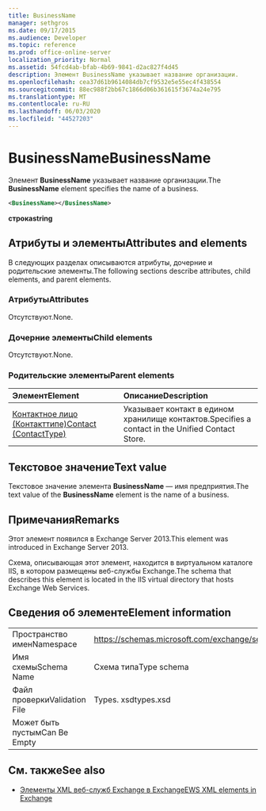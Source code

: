 ```yaml
---
title: BusinessName
manager: sethgros
ms.date: 09/17/2015
ms.audience: Developer
ms.topic: reference
ms.prod: office-online-server
localization_priority: Normal
ms.assetid: 54fcd4ab-bfab-4b69-9841-d2ac827f4d45
description: Элемент BusinessName указывает название организации.
ms.openlocfilehash: cea37d61b9614084db7cf9532e5e55ec4f438554
ms.sourcegitcommit: 88ec988f2bb67c1866d06b361615f3674a24e795
ms.translationtype: MT
ms.contentlocale: ru-RU
ms.lasthandoff: 06/03/2020
ms.locfileid: "44527203"
---
```

# <a name="businessname"></a><span data-ttu-id="f370f-103">BusinessName</span><span class="sxs-lookup"><span data-stu-id="f370f-103">BusinessName</span></span>

<span data-ttu-id="f370f-104">Элемент **BusinessName** указывает название организации.</span><span class="sxs-lookup"><span data-stu-id="f370f-104">The **BusinessName** element specifies the name of a business.</span></span> 
  
```XML
<BusinessName></BusinessName>
```

 <span data-ttu-id="f370f-105">**строка**</span><span class="sxs-lookup"><span data-stu-id="f370f-105">**string**</span></span>
## <a name="attributes-and-elements"></a><span data-ttu-id="f370f-106">Атрибуты и элементы</span><span class="sxs-lookup"><span data-stu-id="f370f-106">Attributes and elements</span></span>

<span data-ttu-id="f370f-107">В следующих разделах описываются атрибуты, дочерние и родительские элементы.</span><span class="sxs-lookup"><span data-stu-id="f370f-107">The following sections describe attributes, child elements, and parent elements.</span></span>
  
### <a name="attributes"></a><span data-ttu-id="f370f-108">Атрибуты</span><span class="sxs-lookup"><span data-stu-id="f370f-108">Attributes</span></span>

<span data-ttu-id="f370f-109">Отсутствуют.</span><span class="sxs-lookup"><span data-stu-id="f370f-109">None.</span></span>
  
### <a name="child-elements"></a><span data-ttu-id="f370f-110">Дочерние элементы</span><span class="sxs-lookup"><span data-stu-id="f370f-110">Child elements</span></span>

<span data-ttu-id="f370f-111">Отсутствуют.</span><span class="sxs-lookup"><span data-stu-id="f370f-111">None.</span></span>
  
### <a name="parent-elements"></a><span data-ttu-id="f370f-112">Родительские элементы</span><span class="sxs-lookup"><span data-stu-id="f370f-112">Parent elements</span></span>

|<span data-ttu-id="f370f-113">**Элемент**</span><span class="sxs-lookup"><span data-stu-id="f370f-113">**Element**</span></span>|<span data-ttu-id="f370f-114">**Описание**</span><span class="sxs-lookup"><span data-stu-id="f370f-114">**Description**</span></span>|
|:-----|:-----|
|[<span data-ttu-id="f370f-115">Контактное лицо (Контакттипе)</span><span class="sxs-lookup"><span data-stu-id="f370f-115">Contact (ContactType)</span></span>](contact-contacttype.md) <br/> |<span data-ttu-id="f370f-116">Указывает контакт в едином хранилище контактов.</span><span class="sxs-lookup"><span data-stu-id="f370f-116">Specifies a contact in the Unified Contact Store.</span></span>  <br/> |
   
## <a name="text-value"></a><span data-ttu-id="f370f-117">Текстовое значение</span><span class="sxs-lookup"><span data-stu-id="f370f-117">Text value</span></span>

<span data-ttu-id="f370f-118">Текстовое значение элемента **BusinessName** — имя предприятия.</span><span class="sxs-lookup"><span data-stu-id="f370f-118">The text value of the **BusinessName** element is the name of a business.</span></span> 
  
## <a name="remarks"></a><span data-ttu-id="f370f-119">Примечания</span><span class="sxs-lookup"><span data-stu-id="f370f-119">Remarks</span></span>

<span data-ttu-id="f370f-120">Этот элемент появился в Exchange Server 2013.</span><span class="sxs-lookup"><span data-stu-id="f370f-120">This element was introduced in Exchange Server 2013.</span></span>
  
<span data-ttu-id="f370f-121">Схема, описывающая этот элемент, находится в виртуальном каталоге IIS, в котором размещены веб-службы Exchange.</span><span class="sxs-lookup"><span data-stu-id="f370f-121">The schema that describes this element is located in the IIS virtual directory that hosts Exchange Web Services.</span></span>
  
## <a name="element-information"></a><span data-ttu-id="f370f-122">Сведения об элементе</span><span class="sxs-lookup"><span data-stu-id="f370f-122">Element information</span></span>

|||
|:-----|:-----|
|<span data-ttu-id="f370f-123">Пространство имен</span><span class="sxs-lookup"><span data-stu-id="f370f-123">Namespace</span></span>  <br/> |https://schemas.microsoft.com/exchange/services/2006/types  <br/> |
|<span data-ttu-id="f370f-124">Имя схемы</span><span class="sxs-lookup"><span data-stu-id="f370f-124">Schema Name</span></span>  <br/> |<span data-ttu-id="f370f-125">Схема типа</span><span class="sxs-lookup"><span data-stu-id="f370f-125">Type schema</span></span>  <br/> |
|<span data-ttu-id="f370f-126">Файл проверки</span><span class="sxs-lookup"><span data-stu-id="f370f-126">Validation File</span></span>  <br/> |<span data-ttu-id="f370f-127">Types. xsd</span><span class="sxs-lookup"><span data-stu-id="f370f-127">types.xsd</span></span>  <br/> |
|<span data-ttu-id="f370f-128">Может быть пустым</span><span class="sxs-lookup"><span data-stu-id="f370f-128">Can Be Empty</span></span>  <br/> ||
   
## <a name="see-also"></a><span data-ttu-id="f370f-129">См. также</span><span class="sxs-lookup"><span data-stu-id="f370f-129">See also</span></span>



- [<span data-ttu-id="f370f-130">Элементы XML веб-служб Exchange в Exchange</span><span class="sxs-lookup"><span data-stu-id="f370f-130">EWS XML elements in Exchange</span></span>](ews-xml-elements-in-exchange.md)

